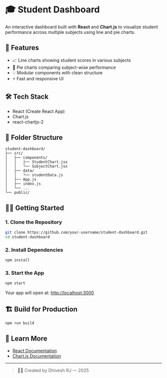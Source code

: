 # 🎓 Student Dashboard

An interactive dashboard built with **React** and **Chart.js** to visualize student performance across multiple subjects using line and pie charts.

## 🚀 Features

- 📈 Line charts showing student scores in various subjects
- 🥧 Pie charts comparing subject-wise performance
- 💡 Modular components with clean structure
- ⚡ Fast and responsive UI

## 🛠 Tech Stack

- React (Create React App)
- Chart.js
- react-chartjs-2

## 📂 Folder Structure

```
student-dashboard/
├── src/
│   ├── components/
│   │   ├── StudentChart.jsx
│   │   └── SubjectChart.jsx
│   ├── data/
│   │   └── studentData.js
│   ├── App.js
│   ├── index.js
│   └── ...
└── public/
```

## 🧑‍💻 Getting Started

### 1. Clone the Repository

```bash
git clone https://github.com/your-username/student-dashboard.git
cd student-dashboard
```

### 2. Install Dependencies

```bash
npm install
```

### 3. Start the App

```bash
npm start
```

Your app will open at: [http://localhost:3000](http://localhost:3000)

## 🏗 Build for Production

```bash
npm run build
```

## 📘 Learn More

- [React Documentation](https://reactjs.org/)
- [Chart.js Documentation](https://www.chartjs.org/docs/latest/)

---

> 👨‍💻 Created by Dhivesh RJ — 2025
